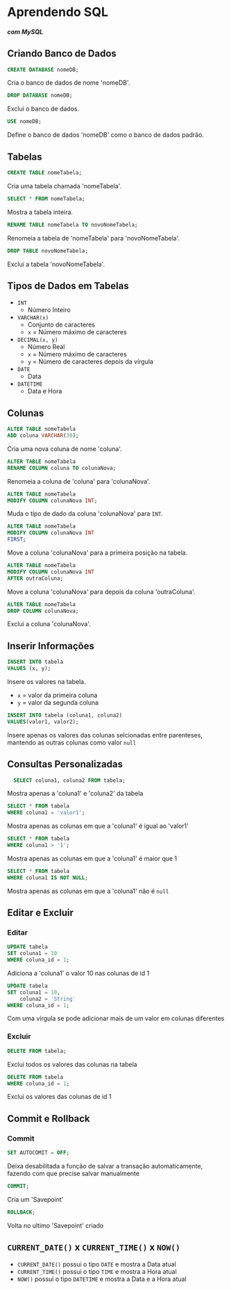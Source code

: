 # Aprendendo SQL
#### *com MySQL*
## Criando Banco de Dados
            
```sql
CREATE DATABASE nomeDB;
```
Cria o banco de dados de nome 'nomeDB'.
            
```sql
DROP DATABASE nomeDB;
```
Exclui o banco de dados.
            
```sql
USE nomeDB;
```
Define o banco de dados 'nomeDB' como o banco de dados padrão.
            
## Tabelas
            
```sql
CREATE TABLE nomeTabela;
```
Cria uma tabela chamada 'nomeTabela'.
            
```sql
SELECT * FROM nomeTabela;
```
Mostra a tabela inteira.
            
```sql
RENAME TABLE nomeTabela TO novoNomeTabela;
```
Renomeia a tabela de 'nomeTabela' para 'novoNomeTabela'.
            
```sql
DROP TABLE novoNomeTabela;
```
Exclui a tabela 'novoNomeTabela'.
            
## Tipos de Dados em Tabelas
            
- `INT`
  - Número Inteiro
- `VARCHAR(x)`
  - Conjunto de caracteres
  - `x` = Número máximo de caracteres 
- `DECIMAL(x, y)`
  - Número Real
  - `x` = Número máximo de caracteres
  - `y` = Número de caracteres depois da vírgula
- `DATE`
  - Data
- `DATETIME`
  - Data e Hora
            
## Colunas
            
```sql
ALTER TABLE nomeTabela
ADD coluna VARCHAR(30);
```
Cria uma nova coluna de nome 'coluna'.
            
```sql
ALTER TABLE nomeTabela
RENAME COLUMN coluna TO colunaNova;
```
Renomeia a coluna de 'coluna' para 'colunaNova'.
            
```sql
ALTER TABLE nomeTabela
MODIFY COLUMN colunaNova INT;
```
Muda o tipo de dado da coluna 'colunaNova' para `INT`.
            
```sql
ALTER TABLE nomeTabela
MODIFY COLUMN colunaNova INT
FIRST;
```
Move a coluna 'colunaNova' para a primeira posição na tabela.
            
```sql
ALTER TABLE nomeTabela
MODIFY COLUMN colunaNova INT
AFTER outraColuna;
```
Move a coluna 'colunaNova' para depois da coluna 'outraColuna'.
            
```sql
ALTER TABLE nomeTabela
DROP COLUMN colunaNova;
```
Exclui a coluna 'colunaNova'.
            
## Inserir Informações
            
```sql
INSERT INTO tabela
VALUES (x, y);
```
Insere os valores na tabela.
- `x` = valor da primeira coluna
- `y` = valor da segunda coluna

```sql
INSERT INTO tabela (coluna1, coluna2)
VALUES(valor1, valor2);
```
Insere apenas os valores das colunas selcionadas entre parenteses, mantendo as outras colunas como valor `null`

## Consultas Personalizadas
```sql
  SELECT coluna1, coluna2 FROM tabela;
```
Mostra apenas a 'coluna1' e 'coluna2' da tabela

```sql
SELECT * FROM tabela
WHERE coluna1 = 'valor1';
```
Mostra apenas as colunas em que a 'coluna1' é igual ao 'valor1'

```sql
SELECT * FROM tabela
WHERE coluna1 > '1';
```
Mostra apenas as colunas em que a 'coluna1' é maior que 1

```sql
SELECT * FROM tabela
WHERE coluna1 IS NOT NULL;
```
Mostra apenas as colunas em que a 'coluna1' não é `null`

## Editar e Excluir 

### Editar

```sql
UPDATE tabela
SET coluna1 = 10
WHERE coluna_id = 1;
```
Adiciona a 'coluna1' o valor 10 nas colunas de id 1

```sql
UPDATE tabela
SET coluna1 = 10,
    coluna2 = 'String'
WHERE coluna_id = 1;
```
Com uma vírgula se pode adicionar mais de um valor em colunas diferentes

### Excluir

```sql
DELETE FROM tabela;
```
Exclui todos os valores das colunas na tabela

```sql
DELETE FROM tabela
WHERE coluna_id = 1;
```
Exclui os valores das colunas de id 1

## Commit e Rollback

### Commit 
```sql
SET AUTOCOMIT = OFF;
```
Deixa desabilitada a função de salvar a transação automaticamente, fazendo com que precise salvar manualmente

```sql
COMMIT;
```
Cria um 'Savepoint'

```sql
ROLLBACK;
```
Volta no ultimo 'Savepoint' criado

## `CURRENT_DATE()` x `CURRENT_TIME()` x `NOW()`
- `CURRENT_DATE()` possui o tipo `DATE` e mostra a Data atual
- `CURRENT_TIME()` possui o tipo `TIME` e mostra a Hora atual
- `NOW()` possui o tipo `DATETIME` e mostra a Data e a Hora atual
